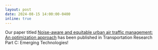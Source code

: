 ```yaml
---
layout: post
date: 2024-08-15 14:00:00-0400
inline: true
---
```


Our paper titled [Noise-aware and equitable urban air traffic management: An optimization approach](https://www.sciencedirect.com/science/article/pii/S0968090X24002614) has been published in Transportation Research Part C: Emerging Technologies!
